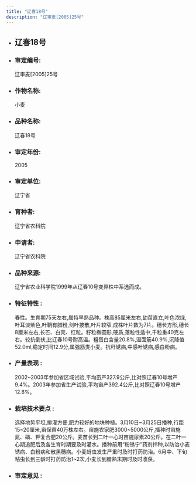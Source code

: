 ```yaml
---
title: "辽春18号"
description: "辽审麦[2005]25号"
---
```

* ## 辽春18号
* ###  审定编号:  
   辽审麦[2005]25号

*  ### 作物名称:  
   小麦

*   ###  品种名称: 
    辽春18号

*   ### 审定年份: 
    2005

*   ### 审定单位:  
    辽宁省

*   ### 育种者:  
    辽宁省农科院

*   ### 申请者:  
    辽宁省农科院

*   ### 品种来源:  
    辽宁省农业科学院1999年从辽春10号变异株中系选而成。

*   ### 特征特性 : 
    春性。生育期75天左右,属特早熟品种。株高85厘米左右,幼苗直立,叶色浓绿,叶耳淡紫色,叶鞘有腊粉,剑叶披散,叶片较窄,成株叶片数为7片。穗长方形,穗长8厘米左右,长芒、白壳、红粒。籽粒椭圆形,硬质,落粒性适中,千粒重40克左右。较抗倒伏,比辽春10号耐高温。粗蛋白含量20.8%,湿面筋40.9%,沉降值52.0ml,稳定时间12.9分,属强筋类小麦。抗秆锈病,中感叶锈病,感白粉病。

*   ### 产量表现 : 
    2002~2003年参加省区域试验,平均亩产327.9公斤,比对照辽春10号增产9.4%。2003年参加省生产试验,平均亩产392.4公斤,比对照辽春10号增产12.8%。

*   ### 栽培技术要点 : 
    选择地势平坦,排灌方便,肥力较好的地块种植。3月10日~3月25日播种,行距15~20厘米,亩保苗40万株左右。亩施农家肥3000~5000公斤,播种时亩施氮、磷、钾复合肥20公斤。麦苗长到二叶一心时亩施尿素20公斤。在二叶一心期追肥后及各生育时期要及时灌水。播种前用“粉锈宁”药剂拌种,以防治小麦锈病、白粉病和散黑穗病。小麦蚜虫发生严重时及时打药防治。6月中、下旬粘虫长到三龄时打药防治1~2次,小麦长到腊熟末期时及时收获。

*   ### 审定意见 : 
    
